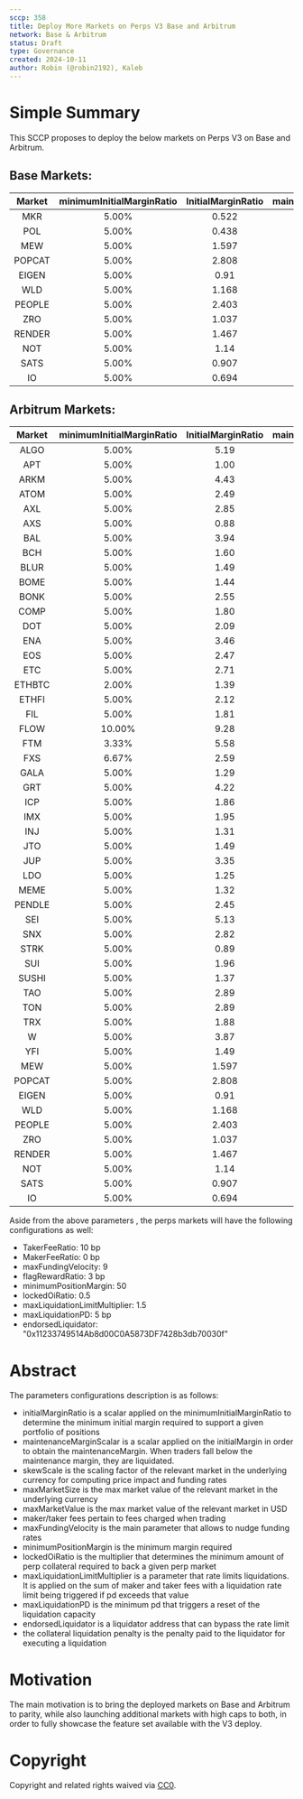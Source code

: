 ```yaml
---
sccp: 358
title: Deploy More Markets on Perps V3 Base and Arbitrum
network: Base & Arbitrum
status: Draft
type: Governance
created: 2024-10-11
author: Robin (@robin2192), Kaleb
---
```


# Simple Summary

This SCCP proposes to deploy the below markets on Perps V3 on Base and Arbitrum.

## Base Markets:

| **Market** | **minimumInitialMarginRatio** | **InitialMarginRatio** | **maintenanceMarginScalar** |    **skewScale**    | **maxMarketSize** | **maxMarketValue** |
|:----------:|:-----------------------------:|:----------------------:|:---------------------------:|:-------------------:|:-----------------:|:------------------:|
|     MKR    |             5.00%             |          0.522         |            0.334            |        9,000        |        730        |      1,000,000     |
|     POL    |             5.00%             |          0.438         |            0.346            |      40,250,000     |     2,665,960     |      1,000,000     |
|     MEW    |             5.00%             |          1.597         |            0.328            |    2,500,000,000    |    123,319,770    |      1,000,000     |
|   POPCAT   |             5.00%             |          2.808         |            0.328            |      20,250,000     |      711,490      |      1,000,000     |
|    EIGEN   |             5.00%             |          0.91          |            0.334            |      4,000,000      |      268,820      |      1,000,000     |
|     WLD    |             5.00%             |          1.168         |            0.335            |      20,000,000     |      428,600      |      1,000,000     |
|   PEOPLE   |             5.00%             |          2.403         |            0.334            |     500,000,000     |     11,341,730    |      1,000,000     |
|     ZRO    |             5.00%             |          1.037         |            0.334            |      4,250,000      |      237,850      |      1,000,000     |
|   RENDER   |             5.00%             |          1.467         |            0.325            |      2,250,000      |      179,630      |      1,000,000     |
|     NOT    |             5.00%             |          1.14          |            0.345            |    5,000,000,000    |    118,077,700    |      1,000,000     |
|    SATS    |             5.00%             |          0.907         |            0.345            | 100,000,000,000,000 | 3,332,222,592,470 |      1,000,000     |
|     IO     |             5.00%             |          0.694         |            0.334            |      6,000,000      |      477,550      |      1,000,000     |

## Arbitrum Markets:

| **Market** | **minimumInitialMarginRatio** | **InitialMarginRatio** | **maintenanceMarginScalar** |     **skewScale**    |  **maxMarketSize** | **maxMarketValue** |
|:----------:|:-----------------------------:|:----------------------:|:---------------------------:|:--------------------:|:------------------:|:------------------:|
|   ALGO     |             5.00%             |          5.19          |             0.36            |    103,875,000.00    |    5,953,850.00    |     500,000.00     |
|   APT      |             5.00%             |          1.00          |             0.31            |     6,075,000.00     |     352,300.00     |    2,000,000.00    |
|   ARKM     |             5.00%             |          4.43          |             0.44            |     11,000,000.00    |     400,000.00     |     500,000.00     |
|   ATOM     |             5.00%             |          2.49          |             0.31            |     11,250,000.00    |     329,300.00     |    1,000,000.00    |
|   AXL      |             5.00%             |          2.85          |             0.34            |     10,125,000.00    |    1,000,000.00    |     500,000.00     |
|   AXS      |             5.00%             |          0.88          |             0.31            |     4,218,750.00     |     162,000.00     |     500,000.00     |
|   BAL      |             5.00%             |          3.94          |             0.35            |     1,125,000.00     |     377,600.00     |     500,000.00     |
|   BCH      |             5.00%             |          1.60          |             0.32            |      168,750.00      |      9,350.00      |    2,000,000.00    |
|   BLUR     |             5.00%             |          1.49          |             0.37            |    100,000,000.00    |    3,329,150.00    |     500,000.00     |
|   BOME     |             5.00%             |          1.44          |             0.38            |   3,750,000,000.00   |   229,513,950.00   |    1,000,000.00    |
|   BONK     |             5.00%             |          2.55          |             0.37            | 1,600,000,000,000.00 | 135,525,228,000.00 |    2,000,000.00    |
|   COMP     |             5.00%             |          1.80          |             0.41            |      241,876.00      |      17,000.00     |     500,000.00     |
|   DOT      |             5.00%             |          2.09          |             0.32            |     15,000,000.00    |     724,950.00     |    2,000,000.00    |
|   ENA      |             5.00%             |          3.46          |             0.38            |    102,000,000.00    |    3,000,000.00    |    1,000,000.00    |
|   EOS      |             5.00%             |          2.47          |             0.33            |     72,000,000.00    |    3,182,150.00    |    1,000,000.00    |
|   ETC      |             5.00%             |          2.71          |             0.33            |     3,375,000.00     |      80,750.00     |    1,000,000.00    |
|   ETHBTC   |             2.00%             |          1.39          |             0.26            |   3,400,000,000.00   |    72,226,506.00   |    2,000,000.00    |
|   ETHFI    |             5.00%             |          2.12          |             0.38            |     16,500,000.00    |     300,000.00     |     500,000.00     |
|   FIL      |             5.00%             |          1.81          |             0.26            |     12,750,000.00    |     812,100.00     |    2,000,000.00    |
|   FLOW     |             10.00%            |          9.28          |             0.28            |     15,000,000.00    |    1,380,350.00    |     500,000.00     |
|   FTM      |             3.33%             |          5.58          |             0.38            |    118,000,000.00    |    4,655,350.00    |    2,000,000.00    |
|   FXS      |             6.67%             |          2.59          |             0.34            |     2,104,687.00     |     371,700.00     |     500,000.00     |
|   GALA     |             5.00%             |          1.29          |             0.35            |   1,125,000,000.00   |    36,165,750.00   |     500,000.00     |
|   GRT      |             5.00%             |          4.22          |             0.39            |    112,500,000.00    |    4,516,800.00    |     500,000.00     |
|   ICP      |             5.00%             |          1.86          |             0.44            |     3,000,000.00     |      91,100.00     |     500,000.00     |
|   IMX      |             5.00%             |          1.95          |             0.40            |     8,400,000.00     |     508,750.00     |     500,000.00     |
|   INJ      |             5.00%             |          1.31          |             0.46            |     2,250,000.00     |      73,500.00     |    1,000,000.00    |
|   JTO      |             5.00%             |          1.49          |             0.38            |     8,000,000.00     |     369,800.00     |     500,000.00     |
|   JUP      |             5.00%             |          3.35          |             0.37            |     33,750,000.00    |     967,850.00     |     500,000.00     |
|   LDO      |             5.00%             |          1.25          |             0.34            |     21,000,000.00    |     695,300.00     |     500,000.00     |
|   MEME     |             5.00%             |          1.32          |             0.37            |   1,300,000,000.00   |    73,846,350.00   |     500,000.00     |
|   PENDLE   |             5.00%             |          2.45          |             0.37            |     6,000,000.00     |     200,000.00     |     500,000.00     |
|   SEI      |             5.00%             |          5.13          |             0.39            |     71,000,000.00    |    3,496,500.00    |    1,000,000.00    |
|   SNX      |             5.00%             |          2.82          |             0.39            |     10,200,000.00    |     500,000.00     |     500,000.00     |
|   STRK     |             5.00%             |          0.89          |             0.37            |     40,000,000.00    |    1,904,850.00    |     500,000.00     |
|   SUI      |             5.00%             |          1.96          |             0.34            |     55,000,000.00    |    1,559,950.00    |    2,000,000.00    |
|   SUSHI    |             5.00%             |          1.37          |             0.40            |     16,000,000.00    |    1,018,050.00    |     500,000.00     |
|   TAO      |             5.00%             |          2.89          |             0.37            |       32,500.00      |      2,450.00      |    1,000,000.00    |
|   TON      |             5.00%             |          2.89          |             0.37            |     12,000,000.00    |     576,800.00     |    2,000,000.00    |
|   TRX      |             5.00%             |          1.88          |             0.28            |    806,250,000.00    |    19,348,600.00   |    2,000,000.00    |
|     W      |             5.00%             |          3.87          |             0.35            |     59,062,500.00    |    2,000,000.00    |     500,000.00     |
|   YFI      |             5.00%             |          1.49          |             0.39            |       2,125.00       |       150.00       |     500,000.00     |
|     MEW    |             5.00%             |          1.597         |            0.328            |     2,500,000,000    |     123,319,770    |      1,000,000     |
|   POPCAT   |             5.00%             |          2.808         |            0.328            |      20,250,000      |       711,490      |      1,000,000     |
|    EIGEN   |             5.00%             |          0.91          |            0.334            |       4,000,000      |       268,820      |      1,000,000     |
|     WLD    |             5.00%             |          1.168         |            0.335            |      20,000,000      |       428,600      |      1,000,000     |
|   PEOPLE   |             5.00%             |          2.403         |            0.334            |      500,000,000     |     11,341,730     |      1,000,000     |
|     ZRO    |             5.00%             |          1.037         |            0.334            |       4,250,000      |       237,850      |      1,000,000     |
|   RENDER   |             5.00%             |          1.467         |            0.325            |       2,250,000      |       179,630      |      1,000,000     |
|     NOT    |             5.00%             |          1.14          |            0.345            |     5,000,000,000    |     118,077,700    |      1,000,000     |
|    SATS    |             5.00%             |          0.907         |            0.345            |  100,000,000,000,000 |  3,332,222,592,470 |      1,000,000     |
|     IO     |             5.00%             |          0.694         |            0.334            |       6,000,000      |       477,550      |      1,000,000     |

Aside from the above parameters , the perps markets will have the following configurations as well:
- TakerFeeRatio: 10 bp
- MakerFeeRatio: 0 bp
- maxFundingVelocity: 9
- flagRewardRatio: 3 bp
- minimumPositionMargin: 50
- lockedOiRatio: 0.5 
- maxLiquidationLimitMultiplier: 1.5
- maxLiquidationPD: 5 bp
- endorsedLiquidator: "0x11233749514Ab8d00C0A5873DF7428b3db70030f"


# Abstract

The parameters configurations description is as follows:
- initialMarginRatio is a scalar applied on the minimumInitialMarginRatio to determine the minimum initial margin required to support a given portfolio of positions
- maintenanceMarginScalar is a scalar applied on the initialMargin in order to obtain the maintenanceMargin. When traders fall below the maintenance margin, they are liquidated.
- skewScale is the scaling factor of the relevant market in the underlying currency for computing price impact and funding rates
- maxMarketSize is the max market value of the relevant market in the underlying currency
- maxMarketValue is the max market value of the relevant market in USD
- maker/taker fees pertain to fees charged when trading
- maxFundingVelocity is the main parameter that allows to nudge funding rates
- minimumPositionMargin is the minimum margin required
- lockedOiRatio is the multiplier that determines the minimum amount of perp collateral required to back a given perp market
- maxLiquidationLimitMultiplier is a parameter that rate limits liquidations. It is applied on the sum of maker and taker fees with a liquidation rate limit being triggered if pd exceeds that value
- maxLiquidationPD is the minimum pd that triggers a reset of the liquidation capacity
- endorsedLiquidator is a liquidator address that can bypass the rate limit
- the collateral liquidation penalty is the penalty paid to the liquidator for executing a liquidation


# Motivation

The main motivation is to bring the deployed markets on Base and Arbitrum to parity, while also launching additional markets with high caps to both, in order to fully showcase the feature set available with the V3 deploy.

# Copyright
Copyright and related rights waived via [CC0](https://creativecommons.org/publicdomain/zero/1.0/).